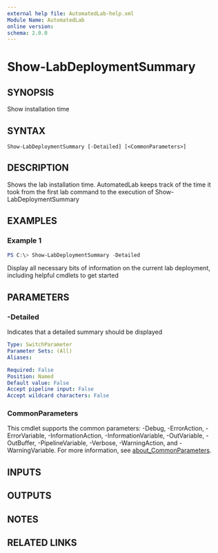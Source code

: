 ```yaml
---
external help file: AutomatedLab-help.xml
Module Name: AutomatedLab
online version:
schema: 2.0.0
---
```


# Show-LabDeploymentSummary

## SYNOPSIS
Show installation time

## SYNTAX

```
Show-LabDeploymentSummary [-Detailed] [<CommonParameters>]
```

## DESCRIPTION
Shows the lab installation time.
AutomatedLab keeps track of the time it took from the first lab command to the execution of Show-LabDeploymentSummary

## EXAMPLES

### Example 1
```powershell
PS C:\> Show-LabDeploymentSummary -Detailed
```

Display all necessary bits of information on the current lab deployment, including helpful cmdlets to get started

## PARAMETERS

### -Detailed
Indicates that a detailed summary should be displayed

```yaml
Type: SwitchParameter
Parameter Sets: (All)
Aliases:

Required: False
Position: Named
Default value: False
Accept pipeline input: False
Accept wildcard characters: False
```

### CommonParameters
This cmdlet supports the common parameters: -Debug, -ErrorAction, -ErrorVariable, -InformationAction, -InformationVariable, -OutVariable, -OutBuffer, -PipelineVariable, -Verbose, -WarningAction, and -WarningVariable. For more information, see [about_CommonParameters](http://go.microsoft.com/fwlink/?LinkID=113216).

## INPUTS

## OUTPUTS

## NOTES

## RELATED LINKS
